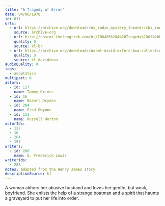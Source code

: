 ```yaml
---
title: "A Tragedy of Error"
date: 04/06/1978
id: 811
urls: 
  - url: https://archive.org/download/cbs_radio_mystery_theater/cbs_radio_mystery_theater-0801-0850.zip/cbs_radio_mystery_theater-0801-0850%2Fcbsrmt_0811_tragedy_of_error.mp3
    source: archive-org
  - url: http://cbsrmt.thelongtrek.com/br/780406%20A%20Tragedy%20Of%20Error-WBBM.mp3
    quality: 0
    source: kl-br
  - url: https://archive.org/download/cbsrmt-david-oxford-boa-collection/CBSRMT-780406-0811-A-Tragedy-of-Error-(128-44)_WBBM_RB-{BoA}.mp3
    quality: 0
    source: kl-davidoboa
audioQuality: 0
tags: 
  - adaptation
multipart: 0
actors:  
  - id: 127
    name: Tammy Grimes  
  - id: 16
    name: Robert Dryden  
  - id: 204
    name: Fred Gwynne  
  - id: 151
    name: Russell Horton
actorIds:  
  - 127  
  - 16  
  - 204  
  - 151
writers:  
  - id: 288
    name: G. Frederick Lewis
writerIds:  
  - 288
notes: adapted from the Henry James story
descriptionSource: kf
---
```

A woman abhors her abusive husband and loves her gentle, but weak, boyfriend. She enlists the help of a strange boatman and a spirit that haunts a graveyard to put her life into order.